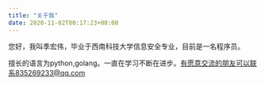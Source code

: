 ```yaml
---
title: "关于我"
date: 2020-11-02T00:17:23+08:00
---
```

您好，我叫季宏伟，毕业于西南科技大学信息安全专业，目前是一名程序员。

擅长的语言为python,golang。一直在学习不断在进步。有愿意交流的朋友可以联系835269233@qq.com